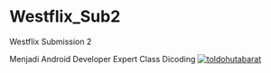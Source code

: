# Westflix_Sub2
Westflix Submission 2

Menjadi Android Developer Expert Class Dicoding
[![toldohutabarat](https://circleci.com/gh/toldohutabarat/Sub2Westflix.svg?style=svg)](https://circleci.com/gh/toldohutabarat/Sub2Westflix)
